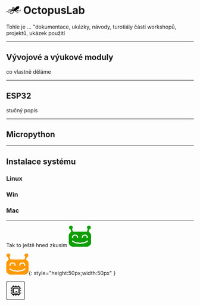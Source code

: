 # ![logo](img/logo_small.png) OctopusLab

Tohle je ... "dokumentace, ukázky, návody, turotiály části workshopů, projektů, ukázek použití

---
## Vývojové a výukové moduly

co vlastně děláme

---
## ESP32

stučný popis

---
## Micropython

---
## Instalace systému

### Linux
### Win
### Mac

---

Tak to ještě hned zkusím
![ufo-gr](img/ufo-gre.gif)

![ufo-or](img/ufo-ora.gif){: style="height:50px;width:50px" }

![hwsoc](img/hwsoc.png)